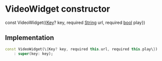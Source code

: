 


# VideoWidget constructor






const
VideoWidget(\{[Key](https:api.flutter.dev/flutter/foundation/Key-class.html)? key, required [String](https:api.flutter.dev/flutter/dart-core/String-class.html) url, required [bool](https:api.flutter.dev/flutter/dart-core/bool-class.html) play\})





## Implementation

```dart
const VideoWidget(\{Key? key, required this.url, required this.play\})
    : super(key: key);
```







